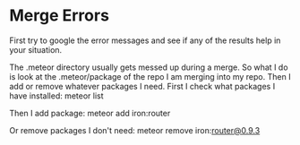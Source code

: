 Merge Errors
============

First try to google the error messages and see if any of the results help in your situation.

The .meteor directory usually gets messed up during a merge.  So what I do is look at the .meteor/package of the repo I am merging into my repo.
Then I add or remove whatever packages I need.  First I check what packages I have installed:
    meteor list

Then I add package:
    meteor add iron:router

Or remove packages I don't need:
    meteor remove iron:router@0.9.3

